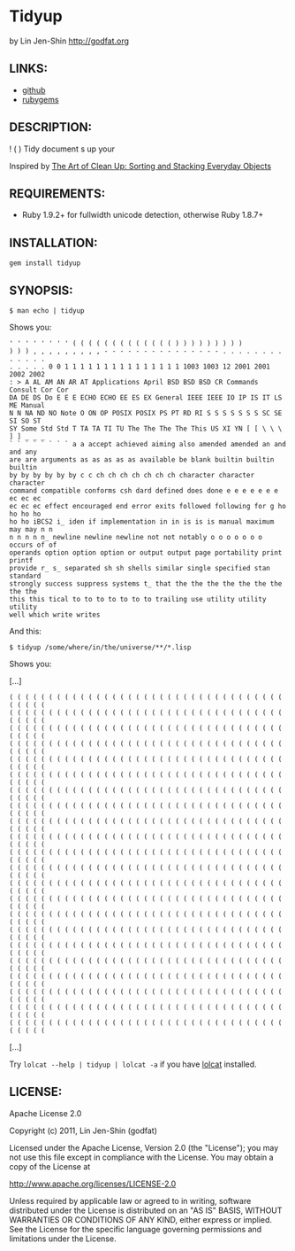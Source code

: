 # Tidyup

by Lin Jen-Shin <http://godfat.org>

## LINKS:

* [github](https://github.com/godfat/tidyup)
* [rubygems](http://rubygems.org/gems/tidyup)

## DESCRIPTION:

! ( ) Tidy document s up your

Inspired by [The Art of Clean Up: Sorting and Stacking Everyday Objects][img]

[img]: http://www.jeanniejeannie.com/2011/08/29/the-art-of-clean-up-sorting-and-stacking-everyday-objects/

## REQUIREMENTS:

* Ruby 1.9.2+ for fullwidth unicode detection, otherwise Ruby 1.8.7+

## INSTALLATION:

    gem install tidyup

## SYNOPSIS:

    $ man echo | tidyup

Shows you:

    ' ' ' ' ' ' ' ' ( ( ( ( ( ( ( ( ( ( ( ( ( ) ) ) ) ) ) ) ) )
    ) ) ) , , , , , , , , , - - - - - - - - - - - - - - - . . . . . . . . . . . . .
    . . . . . 0 0 1 1 1 1 1 1 1 1 1 1 1 1 1 1 1 1003 1003 12 2001 2001 2002 2002
    : > A AL AM AN AR AT Applications April BSD BSD BSD CR Commands Consult Cor Cor
    DA DE DS Do E E E ECHO ECHO EE ES EX General IEEE IEEE IO IP IS IT LS ME Manual
    N N NA ND NO Note O ON OP POSIX POSIX PS PT RD RI S S S S S S S SC SE SI SO ST
    SY Some Std Std T TA TA TI TU The The The The This US XI YN [ [ \ \ \ ] ] _ _ _
    ` ` ` ` ` ` ` ` a a accept achieved aiming also amended amended an and and any
    are are arguments as as as as as available be blank builtin builtin builtin
    by by by by by by c c ch ch ch ch ch ch ch character character character
    command compatible conforms csh dard defined does done e e e e e e e ec ec ec
    ec ec ec effect encouraged end error exits followed following for g ho ho ho ho
    ho ho iBCS2 i_ iden if implementation in in is is is manual maximum may may n n
    n n n n n_ newline newline newline not not notably o o o o o o o occurs of of
    operands option option option or output output page portability print printf
    provide r_ s_ separated sh sh shells similar single specified stan standard
    strongly success suppress systems t_ that the the the the the the the the the
    this this tical to to to to to to to trailing use utility utility utility
    well which write writes

And this:

    $ tidyup /some/where/in/the/universe/**/*.lisp

Shows you:

[...]

    ( ( ( ( ( ( ( ( ( ( ( ( ( ( ( ( ( ( ( ( ( ( ( ( ( ( ( ( ( ( ( ( ( ( ( ( ( ( ( (
    ( ( ( ( ( ( ( ( ( ( ( ( ( ( ( ( ( ( ( ( ( ( ( ( ( ( ( ( ( ( ( ( ( ( ( ( ( ( ( (
    ( ( ( ( ( ( ( ( ( ( ( ( ( ( ( ( ( ( ( ( ( ( ( ( ( ( ( ( ( ( ( ( ( ( ( ( ( ( ( (
    ( ( ( ( ( ( ( ( ( ( ( ( ( ( ( ( ( ( ( ( ( ( ( ( ( ( ( ( ( ( ( ( ( ( ( ( ( ( ( (
    ( ( ( ( ( ( ( ( ( ( ( ( ( ( ( ( ( ( ( ( ( ( ( ( ( ( ( ( ( ( ( ( ( ( ( ( ( ( ( (
    ( ( ( ( ( ( ( ( ( ( ( ( ( ( ( ( ( ( ( ( ( ( ( ( ( ( ( ( ( ( ( ( ( ( ( ( ( ( ( (
    ( ( ( ( ( ( ( ( ( ( ( ( ( ( ( ( ( ( ( ( ( ( ( ( ( ( ( ( ( ( ( ( ( ( ( ( ( ( ( (
    ( ( ( ( ( ( ( ( ( ( ( ( ( ( ( ( ( ( ( ( ( ( ( ( ( ( ( ( ( ( ( ( ( ( ( ( ( ( ( (
    ( ( ( ( ( ( ( ( ( ( ( ( ( ( ( ( ( ( ( ( ( ( ( ( ( ( ( ( ( ( ( ( ( ( ( ( ( ( ( (
    ( ( ( ( ( ( ( ( ( ( ( ( ( ( ( ( ( ( ( ( ( ( ( ( ( ( ( ( ( ( ( ( ( ( ( ( ( ( ( (
    ( ( ( ( ( ( ( ( ( ( ( ( ( ( ( ( ( ( ( ( ( ( ( ( ( ( ( ( ( ( ( ( ( ( ( ( ( ( ( (
    ( ( ( ( ( ( ( ( ( ( ( ( ( ( ( ( ( ( ( ( ( ( ( ( ( ( ( ( ( ( ( ( ( ( ( ( ( ( ( (
    ( ( ( ( ( ( ( ( ( ( ( ( ( ( ( ( ( ( ( ( ( ( ( ( ( ( ( ( ( ( ( ( ( ( ( ( ( ( ( (
    ( ( ( ( ( ( ( ( ( ( ( ( ( ( ( ( ( ( ( ( ( ( ( ( ( ( ( ( ( ( ( ( ( ( ( ( ( ( ( (
    ( ( ( ( ( ( ( ( ( ( ( ( ( ( ( ( ( ( ( ( ( ( ( ( ( ( ( ( ( ( ( ( ( ( ( ( ( ( ( (
    ( ( ( ( ( ( ( ( ( ( ( ( ( ( ( ( ( ( ( ( ( ( ( ( ( ( ( ( ( ( ( ( ( ( ( ( ( ( ( (
    ( ( ( ( ( ( ( ( ( ( ( ( ( ( ( ( ( ( ( ( ( ( ( ( ( ( ( ( ( ( ( ( ( ( ( ( ( ( ( (
    ( ( ( ( ( ( ( ( ( ( ( ( ( ( ( ( ( ( ( ( ( ( ( ( ( ( ( ( ( ( ( ( ( ( ( ( ( ( ( (
    ( ( ( ( ( ( ( ( ( ( ( ( ( ( ( ( ( ( ( ( ( ( ( ( ( ( ( ( ( ( ( ( ( ( ( ( ( ( ( (
    ( ( ( ( ( ( ( ( ( ( ( ( ( ( ( ( ( ( ( ( ( ( ( ( ( ( ( ( ( ( ( ( ( ( ( ( ( ( ( (
    ( ( ( ( ( ( ( ( ( ( ( ( ( ( ( ( ( ( ( ( ( ( ( ( ( ( ( ( ( ( ( ( ( ( ( ( ( ( ( (
    ( ( ( ( ( ( ( ( ( ( ( ( ( ( ( ( ( ( ( ( ( ( ( ( ( ( ( ( ( ( ( ( ( ( ( ( ( ( ( (

[...]

Try `lolcat --help | tidyup | lolcat -a` if you have [lolcat][] installed.

[lolcat]: https://github.com/busyloop/lolcat

## LICENSE:

Apache License 2.0

Copyright (c) 2011, Lin Jen-Shin (godfat)

Licensed under the Apache License, Version 2.0 (the "License");
you may not use this file except in compliance with the License.
You may obtain a copy of the License at

   <http://www.apache.org/licenses/LICENSE-2.0>

Unless required by applicable law or agreed to in writing, software
distributed under the License is distributed on an "AS IS" BASIS,
WITHOUT WARRANTIES OR CONDITIONS OF ANY KIND, either express or implied.
See the License for the specific language governing permissions and
limitations under the License.
